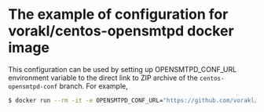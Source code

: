 # The example of configuration for vorakl/centos-opensmtpd docker image

This configuration can be used by setting up OPENSMTPD_CONF_URL environment variable to the direct link to ZIP archive of the `centos-opensmtpd-conf` branch. For example,

```bash
$ docker run --rm -it -e OPENSMTPD_CONF_URL="https://github.com/vorakl/docker-images/archive/centos-opensmtpd-conf.zip" --net host vorakl/centos-opensmtpd
```
